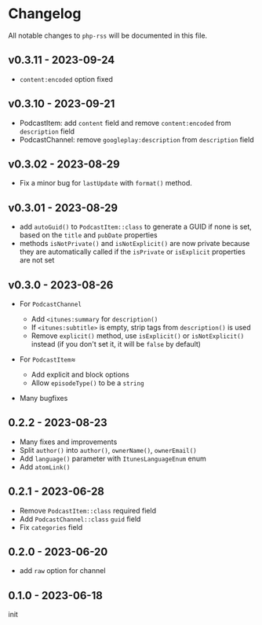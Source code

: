 # Changelog

All notable changes to `php-rss` will be documented in this file.

## v0.3.11 - 2023-09-24

- `content:encoded` option fixed

## v0.3.10 - 2023-09-21

- PodcastItem: add `content` field and remove `content:encoded` from `description` field
- PodcastChannel: remove `googleplay:description` from `description` field

## v0.3.02 - 2023-08-29

- Fix a minor bug for `lastUpdate` with `format()` method.

## v0.3.01 - 2023-08-29

- add `autoGuid()` to `PodcastItem::class` to generate a GUID if none is set, based on the `title` and `pubDate` properties
- methods `isNotPrivate()` and `isNotExplicit()` are now private because they are automatically called if the `isPrivate` or `isExplicit` properties are not set

## v0.3.0 - 2023-08-26

- For `PodcastChannel`   
     
  - Add `<itunes:summary` for `description()`   
  - If `<itunes:subtitle>` is empty, strip tags from `description()` is used   
  - Remove `explicit()` method, use `isExplicit()` or `isNotExplicit()` instead (if you don't set it, it will be `false` by default)   
  
- For `PodcastItem`≈   
     
  - Add explicit and block options   
  - Allow `episodeType()` to be a `string`   
  
- Many bugfixes   
  

## 0.2.2 - 2023-08-23

- Many fixes and improvements
- Split `author()` into `author()`, `ownerName()`, `ownerEmail()`
- Add `language()` parameter with `ItunesLanguageEnum` enum
- Add `atomLink()`

## 0.2.1 - 2023-06-28

- Remove `PodcastItem::class` required field
- Add `PodcastChannel::class` `guid` field
- Fix `categories` field

## 0.2.0 - 2023-06-20

- add `raw` option for channel

## 0.1.0 - 2023-06-18

init
